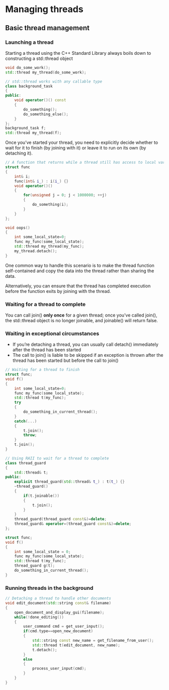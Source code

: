 # Managing threads

## Basic thread management

### Launching a thread

Starting a thread using the C++ Standard Library always boils down to constructing a std::thread object

```c++
void do_some_work();
std::thread my_thread(do_some_work);

// std::thread works with any callable type
class background_task
{
public:
    void operator()() const
    {
        do_something();
        do_something_else();
    }
};
background_task f;
std::thread my_thread(f);
```

Once you’ve started your thread, you need to explicitly decide whether to wait for it to finish (by joining with it) or leave it to run on its own (by detaching it).

```c++
// A function that returns while a thread still has access to local variables
struct func
{
    int& i;
    func(int& i_) : i(i_) {}
    void operator()()
    {
        for(unsigned j = 0; j < 1000000; ++j)
        {
            do_something(i);
        }
    }
};

void oops()
{
    int some_local_state=0;
    func my_func(some_local_state);
    std::thread my_thread(my_func);
    my_thread.detach();
}
```

One common way to handle this scenario is to make the thread function self-contained and copy the data into the thread rather than sharing the data.

Alternatively, you can ensure that the thread has completed execution before the function exits by joining with the thread.

### Waiting for a thread to complete

You can call join() **only once** for a given thread; once you’ve called join(), the std::thread object is no longer joinable, and joinable() will return false.

### Waiting in exceptional circumstances

* If you’re detaching a thread, you can usually call detach() immediately after the thread has been started
* The call to join() is liable to be skipped if an exception is thrown after the thread has been started but before the call to join()

```c++
// Waiting for a thread to finish
struct func;
void f()
{
    int some_local_state=0;
    func my_func(some_local_state);
    std::thread t(my_func);
    try
    {
        do_something_in_current_thread();
    }
    catch(...)
    {
        t.join();
        throw;
    }
    t.join();
}

// Using RAII to wait for a thread to complete
class thread_guard
{
    std::thread& t;
public:
    explicit thread_guard(std::thread& t_) : t(t_) {}
    ~thread_guard()
    {
        if(t.joinable())
        {
            t.join();
        }
    }
    thread_guard(thread_guard const&)=delete;
    thread_guard& operator=(thread_guard const&)=delete;
};

struct func;
void f()
{
    int some_local_state = 0;
    func my_func(some_local_state);
    std::thread t(my_func);
    thread_guard g(t);
    do_something_in_current_thread();
}
```

### Running threads in the background

```c++
// Detaching a thread to handle other documents
void edit_document(std::string const& filename)
{
    open_document_and_display_gui(filename);
    while(!done_editing())
    {
        user_command cmd = get_user_input();
        if(cmd.type==open_new_document)
        {
            std::string const new_name = get_filename_from_user();
            std::thread t(edit_document, new_name);
            t.detach();
        }
        else
        {
            process_user_input(cmd);
        }
    }
}
```